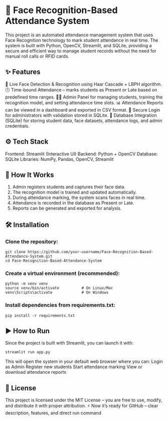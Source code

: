 # 📌 Face Recognition-Based Attendance System

This project is an automated attendance management system that uses Face Recognition technology to mark student attendance in real time. The system is built with Python, OpenCV, Streamlit, and SQLite, providing a secure and efficient way to manage student records without the need for manual roll calls or RFID cards.

## ✨ Features

🎥 Live Face Detection & Recognition using Haar Cascade + LBPH algorithm.
🕒 Time-bound Attendance – marks students as Present or Late based on predefined time ranges.
👨‍💻 Admin Panel for managing students, training the recognition model, and setting attendance time slots.
📊 Attendance Reports can be viewed in a dashboard and exported in CSV format.
🔐 Secure Login for administrators with validation stored in SQLite.
💾 Database Integration (SQLite) for storing student data, face datasets, attendance logs, and admin credentials.

## ⚙ Tech Stack

Frontend: Streamlit (Interactive UI)
Backend: Python + OpenCV
Database: SQLite
Libraries: NumPy, Pandas, OpenCV, Streamlit

## 🚀 How It Works

1. Admin registers students and captures their face data.
2. The recognition model is trained and updated automatically.
3. During attendance marking, the system scans faces in real time.
4. Attendance is recorded in the database as Present or Late.
5. Reports can be generated and exported for analysis.

## 🛠 Installation

### Clone the repository:

```
git clone https://github.com/your-username/Face-Recognition-Based-Attendance-System.git
cd Face-Recognition-Based-Attendance-System
```

### Create a virtual environment (recommended):
```
python -m venv venv
source venv/bin/activate          # On Linux/Mac
venv\Scripts\activate             # On Windows
```

### Install dependencies from requirements.txt:

```
pip install -r requirements.txt
```
## ▶ How to Run

Since the project is built with Streamlit, you can launch it with:
```
streamlit run app.py
```
This will open the system in your default web browser where you can:
Login as Admin
Register new students
Start attendance marking
View or download attendance reports

## 📜 License

This project is licensed under the MIT License – you are free to use, modify, and distribute it with proper attribution.
⚡ Now it’s ready for GitHub – clear description, features, and direct run command
